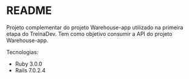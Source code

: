 # README

Projeto complementar do projeto Warehouse-app utilizado na primeira etapa do TreinaDev.
Tem como objetivo consumir a API do projeto Warehouse-app.

Tecnologias:
* Ruby 3.0.0
* Rails 7.0.2.4
